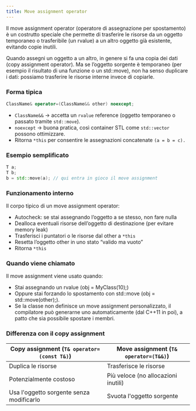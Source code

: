 ```yaml
---
title: Move assignment operator
---
```


Il move assignment operator (operatore di assegnazione per spostamento) è un costrutto speciale che permette di trasferire le risorse da un oggetto temporaneo o trasferibile (un rvalue) a un altro oggetto già esistente, evitando copie inutili.

Quando assegni un oggetto a un altro, in genere si fa una copia dei dati (copy assignment operator).
Ma se l’oggetto sorgente è temporaneo (per esempio il risultato di una funzione o un std::move), non ha senso duplicare i dati: possiamo trasferire le risorse interne invece di copiarle.

### Forma tipica

```cpp
ClassName& operator=(ClassName&& other) noexcept;
```

- `ClassName&&` → accetta un `rvalue` reference (oggetto temporaneo o passato tramite `std::move`).
- `noexcept` → buona pratica, così container STL come `std::vector` possono ottimizzare.
- Ritorna `*this` per consentire le assegnazioni concatenate `(a = b = c).`

### Esempio semplificato

```cpp
T a;
T b;
b = std::move(a); // qui entra in gioco il move assignment
```

### Funzionamento interno

Il corpo tipico di un move assignment operator:

- Autocheck: se stai assegnando l’oggetto a se stesso, non fare nulla
- Dealloca eventuali risorse dell’oggetto di destinazione (per evitare memory leak)
- Trasferisci i puntatori o le risorse dal other a `*this `
- Resetta l’oggetto other in uno stato “valido ma vuoto”
- Ritorna `*this `

### Quando viene chiamato

Il move assignment viene usato quando:

- Stai assegnando un rvalue (obj = MyClass(10);)
- Oppure stai forzando lo spostamento con std::move (obj = std::move(other);).
- Se la classe non definisce un move assignment personalizzato, il compilatore può generarne uno automaticamente (dal C++11 in poi), a patto che sia possibile spostare i membri.

### Differenza con il copy assignment

| Copy assignment (`T& operator=(const T&)`) | Move assignment (`T& operator=(T&&)`) |
| ------------------------------------------ | ------------------------------------- |
| Duplica le risorse                         | Trasferisce le risorse                |
| Potenzialmente costoso                     | Più veloce (no allocazioni inutili)   |
| Usa l'oggetto sorgente senza modificarlo   | Svuota l'oggetto sorgente             |
